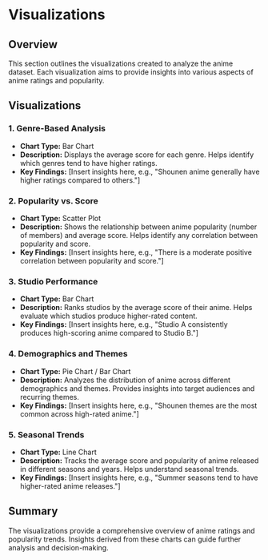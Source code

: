 # Visualizations

## Overview
This section outlines the visualizations created to analyze the anime dataset. Each visualization aims to provide insights into various aspects of anime ratings and popularity.

## Visualizations

### 1. **Genre-Based Analysis**
- **Chart Type:** Bar Chart
- **Description:** Displays the average score for each genre. Helps identify which genres tend to have higher ratings.
- **Key Findings:** [Insert insights here, e.g., "Shounen anime generally have higher ratings compared to others."]

### 2. **Popularity vs. Score**
- **Chart Type:** Scatter Plot
- **Description:** Shows the relationship between anime popularity (number of members) and average score. Helps identify any correlation between popularity and score.
- **Key Findings:** [Insert insights here, e.g., "There is a moderate positive correlation between popularity and score."]

### 3. **Studio Performance**
- **Chart Type:** Bar Chart
- **Description:** Ranks studios by the average score of their anime. Helps evaluate which studios produce higher-rated content.
- **Key Findings:** [Insert insights here, e.g., "Studio A consistently produces high-scoring anime compared to Studio B."]

### 4. **Demographics and Themes**
- **Chart Type:** Pie Chart / Bar Chart
- **Description:** Analyzes the distribution of anime across different demographics and themes. Provides insights into target audiences and recurring themes.
- **Key Findings:** [Insert insights here, e.g., "Shounen themes are the most common across high-rated anime."]

### 5. **Seasonal Trends**
- **Chart Type:** Line Chart
- **Description:** Tracks the average score and popularity of anime released in different seasons and years. Helps understand seasonal trends.
- **Key Findings:** [Insert insights here, e.g., "Summer seasons tend to have higher-rated anime releases."]

## Summary
The visualizations provide a comprehensive overview of anime ratings and popularity trends. Insights derived from these charts can guide further analysis and decision-making.
